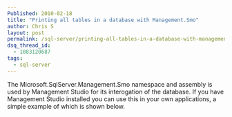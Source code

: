 ```yaml
---
Published: 2010-02-18
title: "Printing all tables in a database with Management.Smo"
author: Chris S
layout: post
permalink: /sql-server/printing-all-tables-in-a-database-with-management-smo/
dsq_thread_id:
  - 1083120687
tags:
  - sql-server
---
```

The Microsoft.SqlServer.Management.Smo namespace and assembly is used by Management Studio for its interogation of the database. If you have Management Studio installed you can use this in your own applications, a simple example of which is shown below.

<!--more-->

  
<script src="https://gist.github.com/yetanotherchris/4952768.js"></script>